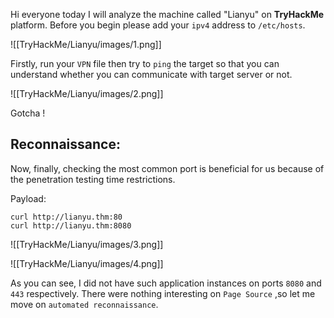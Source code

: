 
Hi everyone today I will analyze the machine called "Lianyu" on **TryHackMe** platform. Before you begin please add your `ipv4` address to `/etc/hosts`.

![[TryHackMe/Lianyu/images/1.png]]

Firstly, run your `VPN` file then try to `ping` the target so that you can understand whether you can communicate with target server or not.

![[TryHackMe/Lianyu/images/2.png]]

Gotcha !

## Reconnaissance:

Now, finally, checking the most common port is beneficial for us because of the penetration testing time restrictions.

Payload:

```
curl http://lianyu.thm:80
curl http://lianyu.thm:8080
```


![[TryHackMe/Lianyu/images/3.png]]


![[TryHackMe/Lianyu/images/4.png]]

As you can see, I did not have such application instances on ports `8080` and `443` respectively. There were nothing interesting on `Page Source` ,so let me move on `automated reconnaissance`.




